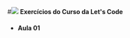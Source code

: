 #![](https://letscode.com.br/images/LetsCodePass/LetsCodePassLogo.svg?w=150) **Exercícios do Curso da Let's Code**

* #### Aula 01